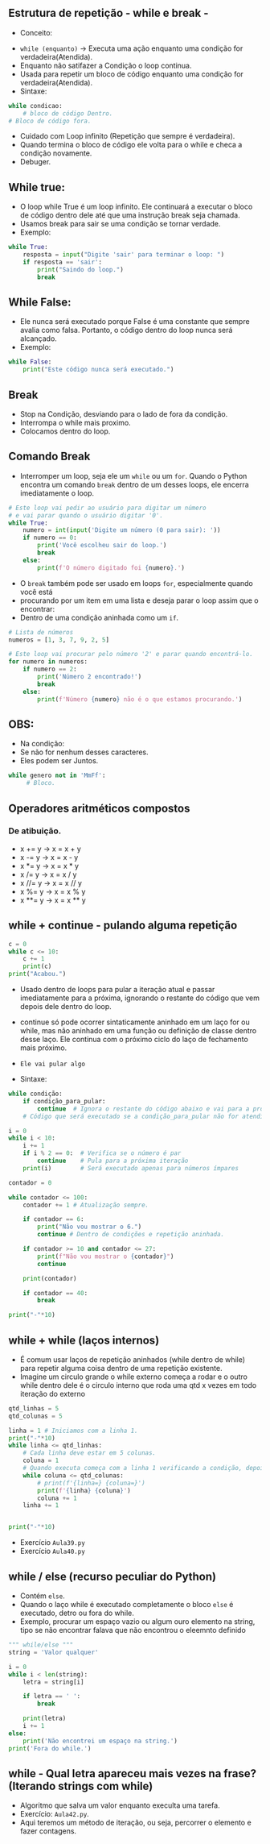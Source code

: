 ## Estrutura de repetição - while e break -
+ Conceito:
- `while (enquanto)` -> Executa uma ação enquanto uma condição for verdadeira(Atendida).
- Enquanto não satifazer a Condição o loop continua.
- Usada para repetir um bloco de código enquanto uma condição for verdadeira(Atendida).
- Sintaxe:
````python
while condicao:
    # bloco de código Dentro.
# Bloco de código fora.
````
- Cuidado com Loop infinito (Repetição que sempre é verdadeira).
- Quando termina o bloco de código ele volta para o while e checa a condição novamente.
- Debuger.

## While true:
- O loop while True é um loop infinito. Ele continuará a executar o bloco de código dentro dele até que uma instrução break seja chamada.
- Usamos break para sair se uma condição se tornar verdade.
- Exemplo:
```` python
while True:
    resposta = input("Digite 'sair' para terminar o loop: ")
    if resposta == 'sair':
        print("Saindo do loop.")
        break

````
## While False:
-  Ele nunca será executado porque False é uma constante que sempre avalia como falsa. Portanto, o código dentro do loop nunca será alcançado. 
- Exemplo:
```` python
while False:
    print("Este código nunca será executado.")
````

## Break 
- Stop na Condição, desviando para o lado de fora da condição.
- Interrompa o while mais proximo.
- Colocamos dentro do loop.

## Comando Break
- Interromper um loop, seja ele um `while` ou um `for`. Quando o Python encontra um comando `break` dentro de um desses loops, ele encerra imediatamente o loop.
```python
# Este loop vai pedir ao usuário para digitar um número
# e vai parar quando o usuário digitar '0'.
while True:
    numero = int(input('Digite um número (0 para sair): '))
    if numero == 0:
        print('Você escolheu sair do loop.')
        break
    else:
        print(f'O número digitado foi {numero}.')
```

- O `break` também pode ser usado em loops `for`, especialmente quando você está 
- procurando por um item em uma lista e deseja parar o loop assim que o encontrar:
- Dentro de uma condição aninhada como um `if`.
```python
# Lista de números
numeros = [1, 3, 7, 9, 2, 5]

# Este loop vai procurar pelo número '2' e parar quando encontrá-lo.
for numero in numeros:
    if numero == 2:
        print('Número 2 encontrado!')
        break
    else:
        print(f'Número {numero} não é o que estamos procurando.')
```

## OBS:
- Na condição:
- Se não for nenhum desses caracteres.
- Eles podem ser Juntos.
```python
while genero not in 'MmFf':
     # Bloco.
```

## Operadores aritméticos compostos
### De atibuição.
- x += y -> x = x + y
- x -= y -> x = x - y
- x *= y -> x = x * y
- x /= y -> x = x / y
- x //= y -> x = x // y
- x %= y -> x = x % y
- x **= y -> x = x ** y

##  while + continue - pulando alguma repetição
``` python
c = 0
while c <= 10:
    c += 1
    print(c)
print("Acabou.")

```
- Usado dentro de loops para pular a iteração atual e passar imediatamente para a próxima, ignorando o restante do código que vem depois dele dentro do loop.
- continue só pode ocorrer sintaticamente aninhado em um laço for ou while, mas não aninhado em uma função ou definição de classe dentro desse laço. Ele continua com o próximo ciclo do laço de fechamento mais próximo.
- `Ele vai pular algo`

- Sintaxe:
```python
while condição:
    if condição_para_pular:
        continue  # Ignora o restante do código abaixo e vai para a próxima iteração
    # Código que será executado se a condição_para_pular não for atendida
```

```python
i = 0
while i < 10:
    i += 1
    if i % 2 == 0:  # Verifica se o número é par
        continue    # Pula para a próxima iteração
    print(i)        # Será executado apenas para números ímpares
```

``` python
contador = 0

while contador <= 100:
    contador += 1 # Atualização sempre.

    if contador == 6:
        print("Não vou mostrar o 6.")
        continue # Dentro de condições e repetição aninhada.

    if contador >= 10 and contador <= 27:
        print(f"Não vou mostrar o {contador}")
        continue

    print(contador)

    if contador == 40:
        break

print("-"*10)
```

## while + while (laços internos)
- É comum usar laços de repetição aninhados (while dentro de while) para repetir alguma coisa dentro de uma repetição existente.
- Imagine um circulo grande o while externo começa a rodar e o outro while dentro dele é o circulo interno que roda uma qtd x vezes em todo iteração do externo  
```` python
qtd_linhas = 5
qtd_colunas = 5

linha = 1 # Iniciamos com a linha 1.
print("-"*10) 
while linha <= qtd_linhas:
    # Cada linha deve estar em 5 colunas.
    coluna = 1
    # Quando executa começa com a linha 1 verificando a condição, depois a declaração de coluna vai para o loop interno while repetindo 5 vezes pois são 5 colunas para linha 1 e ...
    while coluna <= qtd_colunas:
        # print(f'{linha=} {coluna=}')
        print(f'{linha} {coluna}')
        coluna += 1
    linha += 1


print("-"*10) 
````
- Exercício `Aula39.py`
- Exercício `Aula40.py`

## while / else (recurso peculiar do Python)
- Contém `else`.
- Quando o laço while é executado completamente o bloco `else` é executado, detro ou fora do while.
- Exemplo, procurar um espaço vazio ou algum ouro elemento na string, tipo se não encontrar falava que não encontrou o eleemnto definido

``` python
""" while/else """
string = 'Valor qualquer'

i = 0
while i < len(string):
    letra = string[i]

    if letra == ' ':
        break

    print(letra)
    i += 1
else:
    print('Não encontrei um espaço na string.')
print('Fora do while.')
```

## while - Qual letra apareceu mais vezes na frase? (Iterando strings com while)
- Algoritmo que salva um valor enquanto execulta uma tarefa.
- Exercício: `Aula42.py`.
- Aqui teremos um método de iteração, ou seja, percorrer o elemento e fazer contagens.
 
